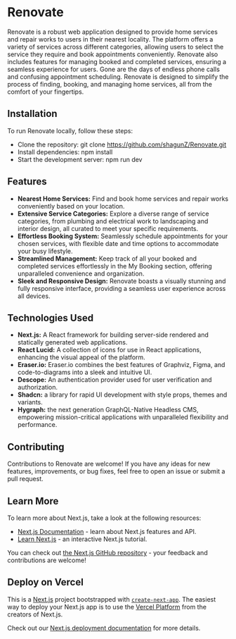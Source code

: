 # Renovate

Renovate is a robust web application designed to provide home services and repair works to users in their nearest locality. The platform offers a variety of services across different categories, allowing users to select the service they require and book appointments conveniently. Renovate also includes features for managing booked and completed services, ensuring a seamless experience for users. Gone are the days of endless phone calls and confusing appointment scheduling. Renovate is designed to simplify the process of finding, booking, and managing home services, all from the comfort of your fingertips.

## Installation
To run Renovate locally, follow these steps:

- Clone the repository: git clone https://github.com/shagunZ/Renovate.git
- Install dependencies: npm install
- Start the development server: npm run dev
  
## Features
- **Nearest Home Services:** Find and book home services and repair works conveniently based on your location.
- **Extensive Service Categories:** Explore a diverse range of service categories, from plumbing and electrical work to landscaping and interior design, all curated to meet your specific requirements.
- **Effortless Booking System:** Seamlessly schedule appointments for your chosen services, with flexible date and time options to accommodate your busy lifestyle.
- **Streamlined Management:** Keep track of all your booked and completed services effortlessly in the My Booking section, offering unparalleled convenience and organization.
- **Sleek and Responsive Design:** Renovate boasts a visually stunning and fully responsive interface, providing a seamless user experience across all devices.

## Technologies Used
- **Next.js:** A React framework for building server-side rendered and statically generated web applications.
- **React Lucid:** A collection of icons for use in React applications, enhancing the visual appeal of the platform.
- **Eraser.io:**  Eraser.io combines the best features of Graphviz, Figma, and code-to-diagrams into a sleek and intuitive UI.
- **Descope:** An authentication provider used for user verification and authorization.
- **Shadcn:** a library for rapid UI development with style props, themes and variants.
- **Hygraph:** the next generation GraphQL-Native Headless CMS, empowering mission-critical applications with unparalleled flexibility and performance.

## Contributing
Contributions to Renovate are welcome! If you have any ideas for new features, improvements, or bug fixes, feel free to open an issue or submit a pull request.

## Learn More

To learn more about Next.js, take a look at the following resources:

- [Next.js Documentation](https://nextjs.org/docs) - learn about Next.js features and API.
- [Learn Next.js](https://nextjs.org/learn) - an interactive Next.js tutorial.

You can check out [the Next.js GitHub repository](https://github.com/vercel/next.js/) - your feedback and contributions are welcome!

## Deploy on Vercel
This is a [Next.js](https://nextjs.org/) project bootstrapped with [`create-next-app`](https://github.com/vercel/next.js/tree/canary/packages/create-next-app).
The easiest way to deploy your Next.js app is to use the [Vercel Platform](https://vercel.com/new?utm_medium=default-template&filter=next.js&utm_source=create-next-app&utm_campaign=create-next-app-readme) from the creators of Next.js.

Check out our [Next.js deployment documentation](https://nextjs.org/docs/deployment) for more details.
